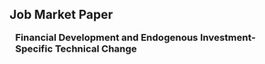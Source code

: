 ## Job Market Paper
<h3 style="margin:0 10px 15px;">Financial Development and Endogenous Investment-Specific Technical Change</h3>
